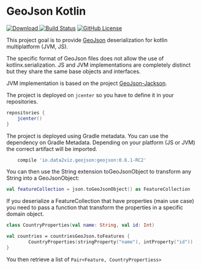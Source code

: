 GeoJson Kotlin
=========================

[![Download](https://api.bintray.com/packages/data2viz/geojson-kotlin/geojson-kotlin/images/download.svg) ](https://bintray.com/data2viz/geojson-kotlin/geojson-kotlin/_latestVersion)
[![Build Status](https://travis-ci.org/data2viz/geojson-kotlin.svg?branch=master)](https://travis-ci.org/data2viz/geojson-kotlin)
[![GitHub License](https://img.shields.io/badge/license-Apache%20License%202.0-blue.svg?style=flat)](http://www.apache.org/licenses/LICENSE-2.0) 


This project goal is to provide [GeoJson](https://tools.ietf.org/html/rfc7946) deserialization for kotlin multiplatform (JVM, JS).



The specific format of GeoJson files does not allow the use of kotlinx.serialization. JS and
JVM implementations are completely distinct but they share the same base objects and interfaces. 

JVM implementation is based on the project [GeoJson-Jackson](https://github.com/opendatalab-de/geojson-jackson).

The project is deployed on `jcenter` so you have to define it in your repositories.

```groovy
repositories {
    jcenter()
}
```

The project is deployed using Gradle metadata. You can use the dependency
on Gradle Metadata. Depending on your platform (JS or JVM) the correct
artifact will be imported.

```groovy
    compile 'io.data2viz.geojson:geojson:0.6.1-RC2'
```

You can then use the String extension toGeoJsonObject to transform any String into a GeoJsonObject:

```kotlin
val featureCollection = json.toGeoJsonObject() as FeatureCollection
```

If you deserialize a FeatureCollection that have properties (main use case) you
need to pass a function that transform the properties in a specific domain object.

```kotlin
class CountryProperties(val name: String, val id: Int)

val countries = countriesGeoJson.toFeatures {
        CountryProperties(stringProperty("name"), intProperty("id"))
}
```

You then retrieve a list of `Pair<Feature, CountryPropertiess>`

